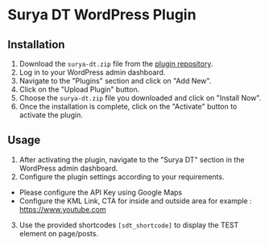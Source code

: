 # Surya DT WordPress Plugin

## Installation

1. Download the `surya-dt.zip` file from the [plugin repository](https://github.com/Wijayaac/sdt-plugin).
2. Log in to your WordPress admin dashboard.
3. Navigate to the "Plugins" section and click on "Add New".
4. Click on the "Upload Plugin" button.
5. Choose the `surya-dt.zip` file you downloaded and click on "Install Now".
6. Once the installation is complete, click on the "Activate" button to activate the plugin.

## Usage

1. After activating the plugin, navigate to the "Surya DT" section in the WordPress admin dashboard.
2. Configure the plugin settings according to your requirements.

- Please configure the API Key using Google Maps
- Configure the KML Link, CTA for inside and outside area for example : https://www.youtube.com

3. Use the provided shortcodes `[sdt_shortcode]` to display the TEST element on page/posts.
